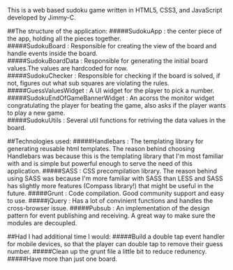 This is a web based sudoku game written in HTML5, CSS3, and JavaScript developed by Jimmy-C.

##The structure of the application:
#####SudokuApp : the center piece of the app, holding all the pieces together.  
#####SudokuBoard : Responsible for creating the view of the board and handle events inside the board.  
#####SudokuBoardData : Responsible for generating the initial board values.The values are hardcoded for now.  
#####SudokuChecker : Responsible for checking if the board is solved, if not, figures out what sub squares are violating the rules.  
#####GuessValuesWidget : A UI widget for the player to pick a number.  
#####SudokuEndOfGameBannerWidget : An acorss the monitor widget congratulating the player for beating the game, also asks if the player wants to play a new game.  
#####SudokuUtils : Several util functions for retriving the data values in the board.  

##Technologies used:
#####Handlebars : The templating library for generating reusable html templates. The reason behind choosing Handlebars was because this is the templating library that I'm most familiar with and is simple but powerful enough to serve the need of this application.
#####SASS       : CSS precompilation library. The reason behind using SASS was because I'm more familiar with SASS than LESS and SASS has slightly more features (Compass library!) that might be useful in the future.
#####Grunt      : Code compilation. Good community support and easy to use.
#####jQuery     : Has a lot of convinient functions and handles the cross-browser issue.
#####Pubsub     : An implementation of the design pattern for event publishing and receiving. A great way to make sure the modules are decoupled.

##Had I had additional time I would:
#####Build a double tap event handler for mobile devices, so that the player can double tap to remove their guess number.
#####Clean up the grunt file a little bit to reduce redunency.
#####Have more than just one board.

